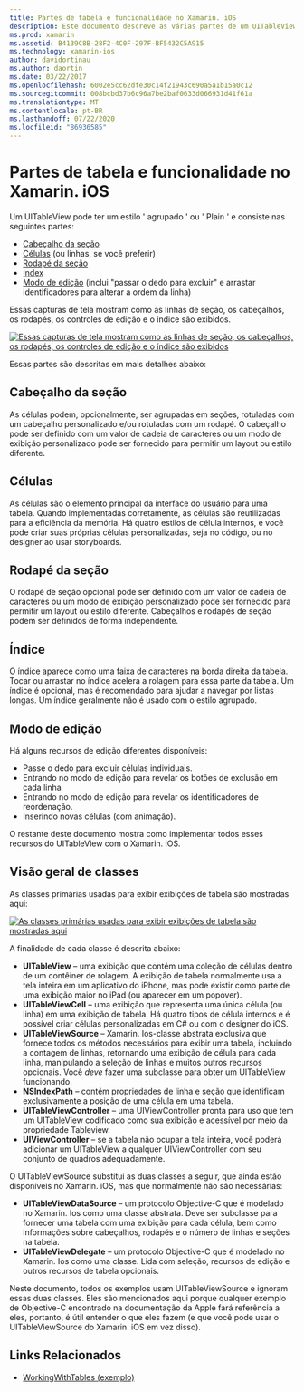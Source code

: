 ```yaml
---
title: Partes de tabela e funcionalidade no Xamarin. iOS
description: Este documento descreve as várias partes de um UITableView no iOS. Ele aborda cabeçalhos de seção, células, rodapés de seção, índice e modo de edição.
ms.prod: xamarin
ms.assetid: B4139C8B-28F2-4C0F-297F-BF5432C5A915
ms.technology: xamarin-ios
author: davidortinau
ms.author: daortin
ms.date: 03/22/2017
ms.openlocfilehash: 6002e5cc62dfe30c14f21943c690a5a1b15a0c12
ms.sourcegitcommit: 008bcbd37b6c96a7be2baf0633d066931d41f61a
ms.translationtype: MT
ms.contentlocale: pt-BR
ms.lasthandoff: 07/22/2020
ms.locfileid: "86936585"
---
```

# <a name="table-parts-and-functionality-in-xamarinios"></a>Partes de tabela e funcionalidade no Xamarin. iOS

Um UITableView pode ter um estilo ' agrupado ' ou ' Plain ' e consiste nas seguintes partes:

- [Cabeçalho da seção](#Section_Header)
- [Células](#Cells) (ou linhas, se você preferir)
- [Rodapé da seção](#Section_Footer)
- [Index](#Index)
- [Modo de edição](#Edit_Features) (inclui "passar o dedo para excluir" e arrastar identificadores para alterar a ordem da linha) 

Essas capturas de tela mostram como as linhas de seção, os cabeçalhos, os rodapés, os controles de edição e o índice são exibidos.

 [![Essas capturas de tela mostram como as linhas de seção, os cabeçalhos, os rodapés, os controles de edição e o índice são exibidos](table-parts-and-functionality-images/image1a.png)](table-parts-and-functionality-images/image1a.png#lightbox)

Essas partes são descritas em mais detalhes abaixo:

<a name="Section_Header"></a>

## <a name="section-header"></a>Cabeçalho da seção

As células podem, opcionalmente, ser agrupadas em seções, rotuladas com um cabeçalho personalizado e/ou rotuladas com um rodapé. O cabeçalho pode ser definido com um valor de cadeia de caracteres ou um modo de exibição personalizado pode ser fornecido para permitir um layout ou estilo diferente.

<a name="Cells"></a>

## <a name="cells"></a>Células

As células são o elemento principal da interface do usuário para uma tabela. Quando implementadas corretamente, as células são reutilizadas para a eficiência da memória. Há quatro estilos de célula internos, e você pode criar suas próprias células personalizadas, seja no código, ou no designer ao usar storyboards.

<a name="Section_Footer"></a>

## <a name="section-footer"></a>Rodapé da seção

O rodapé de seção opcional pode ser definido com um valor de cadeia de caracteres ou um modo de exibição personalizado pode ser fornecido para permitir um layout ou estilo diferente. Cabeçalhos e rodapés de seção podem ser definidos de forma independente.

<a name="Index"></a>

## <a name="index"></a>Índice

O índice aparece como uma faixa de caracteres na borda direita da tabela.
Tocar ou arrastar no índice acelera a rolagem para essa parte da tabela. Um índice é opcional, mas é recomendado para ajudar a navegar por listas longas. Um índice geralmente não é usado com o estilo agrupado.

<a name="Edit_Features"></a>

## <a name="editing-mode"></a>Modo de edição

Há alguns recursos de edição diferentes disponíveis:

- Passe o dedo para excluir células individuais.
- Entrando no modo de edição para revelar os botões de exclusão em cada linha 
- Entrando no modo de edição para revelar os identificadores de reordenação. 
- Inserindo novas células (com animação).

O restante deste documento mostra como implementar todos esses recursos do UITableView com o Xamarin. iOS.

## <a name="classes-overview"></a>Visão geral de classes

As classes primárias usadas para exibir exibições de tabela são mostradas aqui:

[![As classes primárias usadas para exibir exibições de tabela são mostradas aqui](table-parts-and-functionality-images/classdiagram.png)](table-parts-and-functionality-images/classdiagram.png#lightbox)

A finalidade de cada classe é descrita abaixo:

- **UITableView** – uma exibição que contém uma coleção de células dentro de um contêiner de rolagem. A exibição de tabela normalmente usa a tela inteira em um aplicativo do iPhone, mas pode existir como parte de uma exibição maior no iPad (ou aparecer em um popover). 
- **UITableViewCell** – uma exibição que representa uma única célula (ou linha) em uma exibição de tabela. Há quatro tipos de célula internos e é possível criar células personalizadas em C# ou com o designer do iOS. 
- **UITableViewSource** – Xamarin. Ios-classe abstrata exclusiva que fornece todos os métodos necessários para exibir uma tabela, incluindo a contagem de linhas, retornando uma exibição de célula para cada linha, manipulando a seleção de linhas e muitos outros recursos opcionais. Você *deve* fazer uma subclasse para obter um UITableView funcionando. 
- **NSIndexPath** – contém propriedades de linha e seção que identificam exclusivamente a posição de uma célula em uma tabela. 
- **UITableViewController** – uma UIViewController pronta para uso que tem um UITableView codificado como sua exibição e acessível por meio da propriedade Tableview. 
- **UIViewController** – se a tabela não ocupar a tela inteira, você poderá adicionar um UITableView a qualquer UIViewController com seu conjunto de quadros adequadamente. 

O UITableViewSource substitui as duas classes a seguir, que ainda estão disponíveis no Xamarin. iOS, mas que normalmente não são necessárias:

- **UITableViewDataSource** – um protocolo Objective-C que é modelado no Xamarin. Ios como uma classe abstrata. Deve ser subclasse para fornecer uma tabela com uma exibição para cada célula, bem como informações sobre cabeçalhos, rodapés e o número de linhas e seções na tabela. 
- **UITableViewDelegate** – um protocolo Objective-C que é modelado no Xamarin. Ios como uma classe. Lida com seleção, recursos de edição e outros recursos de tabela opcionais. 

Neste documento, todos os exemplos usam UITableViewSource e ignoram essas duas classes. Eles são mencionados aqui porque qualquer exemplo de Objective-C encontrado na documentação da Apple fará referência a eles, portanto, é útil entender o que eles fazem (e que você pode usar o UITableViewSource do Xamarin. iOS em vez disso).

## <a name="related-links"></a>Links Relacionados

- [WorkingWithTables (exemplo)](https://docs.microsoft.com/samples/xamarin/ios-samples/workingwithtables)

